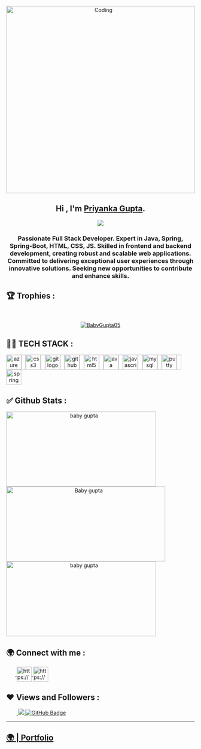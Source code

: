 <p align="center"><img src="https://globaleducation.s3.ap-south-1.amazonaws.com/globaledu/gif/front-end-development.gif"  alt="Coding" width="100%"height="500"></p>

<h2 align="center">
  Hi , I'm <a href="https://github.com/CoderAlita" target="_blank" rel="noopener noreferrer">Priyanka Gupta</a>.
</h2>
<p align="center">
  <img src="https://readme-typing-svg.herokuapp.com/?lines=Full%20Stack%20MERN%20Developer;&center=true&width=500&height=50">
</p>

<h3 align="center">Passionate Full Stack Developer. Expert in Java, Spring, Spring-Boot, HTML, CSS, JS. Skilled in frontend and backend development, creating robust and scalable web applications. Committed to delivering exceptional user experiences through innovative solutions. Seeking new opportunities to contribute and enhance skills.</h3>

<!-- new file -->

## 🏆 Trophies :
<br/>
<p align="center"> <a href="https://github.com/ryo-ma/github-profile-trophy"><img src="https://github-profile-trophy.vercel.app/?username=BabyGupta05&theme=onedark" alt="BabyGupta05" /></a> </p>

## 👨‍💻 TECH STACK :

<div align="center" style="display: flex; flex-wrap: wrap;">
<img src="https://cdn.jsdelivr.net/gh/devicons/devicon/icons/azure/azure-original.svg" height="40" alt="azure logo"  />
  <img width="12" />
  <img src="https://cdn.jsdelivr.net/gh/devicons/devicon/icons/css3/css3-original.svg" height="40" alt="css3 logo"  />
  <img width="12" />
  <img src="https://cdn.jsdelivr.net/gh/devicons/devicon/icons/git/git-original.svg" height="40" alt="git logo"  />
  <img width="12" />
  <img src="https://cdn.jsdelivr.net/gh/devicons/devicon/icons/github/github-original.svg" height="40" alt="github logo"  />
  <img width="12" />
  <img src="https://cdn.jsdelivr.net/gh/devicons/devicon/icons/html5/html5-original.svg" height="40" alt="html5 logo"  />
  <img width="12" />
  <img src="https://cdn.jsdelivr.net/gh/devicons/devicon/icons/java/java-original.svg" height="40" alt="java logo"  />
  <img width="12" />
  <img src="https://cdn.jsdelivr.net/gh/devicons/devicon/icons/javascript/javascript-original.svg" height="40" alt="javascript logo"  />
  <img width="12" />
  <img src="https://cdn.jsdelivr.net/gh/devicons/devicon/icons/mysql/mysql-original.svg" height="40" alt="mysql logo"  />
  <img width="12" />
  <img src="https://cdn.jsdelivr.net/gh/devicons/devicon/icons/putty/putty-original.svg" height="40" alt="putty logo"  />
  <img width="12" />
  <img src="https://cdn.jsdelivr.net/gh/devicons/devicon/icons/spring/spring-original.svg" height="40" alt="spring logo"  />
</div>

## ✅ Github Stats :

<div align="center" style="display: flex; flex-wrap: wrap;">

<img width="400px" height="200px" align="center" src="https://github-readme-stats.vercel.app/api?username=BabyGupta05&theme=neon&border_radius=2.7&show_icons=true" alt="baby gupta" />
  
<img width="425px" height="200px" align="center" src="https://github-readme-streak-stats.herokuapp.com/?user=BabyGupta05&theme=neon&border_radius=2.7&date_format=M%20j%5B%2C%20Y%5D" alt="Baby gupta" />
  
<img width="400px" height="200px" align="center" src="https://github-readme-stats.vercel.app/api/top-langs/?username=BabyGupta05&theme=neon&border_radius=2.7" alt="baby gupta" />
  
</div>

<h2>🌍 Connect with me :</h2>
   <p align="left">
    &nbsp;&nbsp;&nbsp;&nbsp;&nbsp;&nbsp;<a href="https://www.linkedin.com/in/baby-gupta-14a30126b/" target="blank">
            <img align="center"
                src="https://img.icons8.com/3d-fluency/94/linkedin.png"
                alt="https://www.linkedin.com/in/baby-gupta-14a30126b/" width="40px" />
        </a>
        <a href="https://github.com/BabyGupta05" target="blank">
            <img align="center"
                src="https://img.icons8.com/3d-fluency/94/github.png"
                alt="https://github.com/BabyGupta05" width="40px"/>
        </a>
    </p>
    <h2>❤ Views and Followers :</h2>
    &nbsp;&nbsp;&nbsp;&nbsp;&nbsp;&nbsp;&nbsp;<a href="https://github.com/BabyGupta05/github-profile-views-counter">
        <img src="https://komarev.com/ghpvc/?username=BabyGupta05" >
    </a>
    <a href="https://github.com/BabyGupta05?tab=followers">
        <img src="https://img.shields.io/github/followers/BabyGupta05?label=Followers&style=social" alt="GitHub Badge">
    </a>
    <hr />
    <h2><a href="https://BabyGupta05.github.io/">🌍 | Portfolio </a></h2>

<!--
**BabyGupta05/BabyGupta05** is a ✨ _special_ ✨ repository because its `README.md` (this file) appears on your GitHub profile.

Here are some ideas to get you started:

- 🔭 I’m currently working on ...
- 🌱 I’m currently learning ...
- 👯 I’m looking to collaborate on ...
- 🤔 I’m looking for help with ...
- 💬 Ask me about ...
- 📫 How to reach me: ...
- 😄 Pronouns: ...
- ⚡ Fun fact: ...
-->
